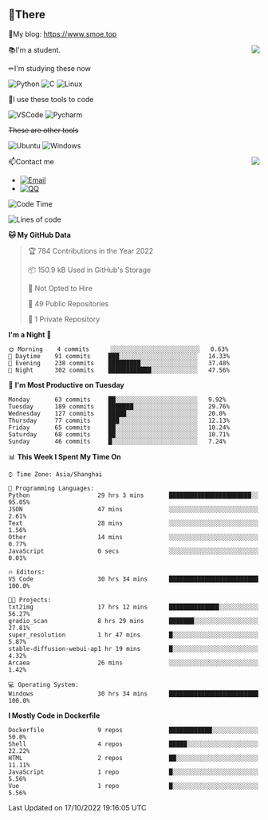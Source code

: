 
## 👏There

📰My blog: https://www.smoe.top

<img align="right" src="https://github-readme-stats.vercel.app/api/top-langs/?username=AkashiCoin"/>


📚I'm a student.

✏I'm studying these now

![Python](https://img.shields.io/badge/-Python-blue?style=flat-square&logo=Python&logoColor=fff)
![C](https://img.shields.io/badge/-C-585858?style=flat-square&logo=C&logoColor=fff)
![Linux](https://img.shields.io/badge/-Linux-black?style=flat-square&logo=Linux&logoColor=fff)

🔨I use these tools to code

![VSCode](https://img.shields.io/badge/-VSCode-blue?style=flat-square&logo=visualstudiocode&logoColor=fff)
![Pycharm](https://img.shields.io/badge/-Pycharm-green?style=flat-square&logo=pycharm&logoColor=fff)

 ~~These are other tools~~

![Ubuntu](https://img.shields.io/badge/-Ubuntu-orange?style=flat-square&logo=Ubuntu&logoColor=fff)
![Windows](https://img.shields.io/badge/-Windows-blue?style=flat-square&logo=Windows&logoColor=fff)

<img align="right" src="https://github-readme-stats.vercel.app/api?username=AkashiCoin" />


📫Contact me

* [![Email](https://img.shields.io/badge/Email-l1040186796@gmail.com-1?style=social&logoColor=fff)](mailto:l1040186796@gmail.com)
* [![QQ](https://img.shields.io/badge/QQ-1040186796-1?style=social&logoColor=fff)](tencent://AddContact/?fromId=45&fromSubId=1&subcmd=all&uin=1040186796&website=www.oicqzone.com)

<!--START_SECTION:waka-->
![Code Time](http://img.shields.io/badge/Code%20Time-298%20hrs%2020%20mins-blue)

![Lines of code](https://img.shields.io/badge/From%20Hello%20World%20I%27ve%20Written-5%20Thousand%20lines%20of%20code-blue)

**🐱 My GitHub Data** 

> 🏆 784 Contributions in the Year 2022
 > 
> 📦 150.9 kB Used in GitHub's Storage 
 > 
> 🚫 Not Opted to Hire
 > 
> 📜 49 Public Repositories 
 > 
> 🔑 1 Private Repository 
 > 
**I'm a Night 🦉** 

```text
🌞 Morning    4 commits      ░░░░░░░░░░░░░░░░░░░░░░░░░   0.63% 
🌆 Daytime    91 commits     ███░░░░░░░░░░░░░░░░░░░░░░   14.33% 
🌃 Evening    238 commits    █████████░░░░░░░░░░░░░░░░   37.48% 
🌙 Night      302 commits    ████████████░░░░░░░░░░░░░   47.56%

```
📅 **I'm Most Productive on Tuesday** 

```text
Monday       63 commits     ██░░░░░░░░░░░░░░░░░░░░░░░   9.92% 
Tuesday      189 commits    ███████░░░░░░░░░░░░░░░░░░   29.76% 
Wednesday    127 commits    █████░░░░░░░░░░░░░░░░░░░░   20.0% 
Thursday     77 commits     ███░░░░░░░░░░░░░░░░░░░░░░   12.13% 
Friday       65 commits     ██░░░░░░░░░░░░░░░░░░░░░░░   10.24% 
Saturday     68 commits     ██░░░░░░░░░░░░░░░░░░░░░░░   10.71% 
Sunday       46 commits     █░░░░░░░░░░░░░░░░░░░░░░░░   7.24%

```


📊 **This Week I Spent My Time On** 

```text
⌚︎ Time Zone: Asia/Shanghai

💬 Programming Languages: 
Python                   29 hrs 3 mins       ███████████████████████░░   95.05% 
JSON                     47 mins             ░░░░░░░░░░░░░░░░░░░░░░░░░   2.61% 
Text                     28 mins             ░░░░░░░░░░░░░░░░░░░░░░░░░   1.56% 
Other                    14 mins             ░░░░░░░░░░░░░░░░░░░░░░░░░   0.77% 
JavaScript               0 secs              ░░░░░░░░░░░░░░░░░░░░░░░░░   0.01%

🔥 Editors: 
VS Code                  30 hrs 34 mins      █████████████████████████   100.0%

🐱‍💻 Projects: 
txt2img                  17 hrs 12 mins      ██████████████░░░░░░░░░░░   56.27% 
gradio_scan              8 hrs 29 mins       ███████░░░░░░░░░░░░░░░░░░   27.81% 
super_resolution         1 hr 47 mins        █░░░░░░░░░░░░░░░░░░░░░░░░   5.87% 
stable-diffusion-webui-ap1 hr 19 mins        █░░░░░░░░░░░░░░░░░░░░░░░░   4.32% 
Arcaea                   26 mins             ░░░░░░░░░░░░░░░░░░░░░░░░░   1.42%

💻 Operating System: 
Windows                  30 hrs 34 mins      █████████████████████████   100.0%

```

**I Mostly Code in Dockerfile** 

```text
Dockerfile               9 repos             ████████████░░░░░░░░░░░░░   50.0% 
Shell                    4 repos             █████░░░░░░░░░░░░░░░░░░░░   22.22% 
HTML                     2 repos             ██░░░░░░░░░░░░░░░░░░░░░░░   11.11% 
JavaScript               1 repo              █░░░░░░░░░░░░░░░░░░░░░░░░   5.56% 
Vue                      1 repo              █░░░░░░░░░░░░░░░░░░░░░░░░   5.56%

```



 Last Updated on 17/10/2022 19:16:05 UTC
<!--END_SECTION:waka-->
